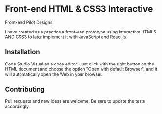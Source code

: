 # Front-end HTML & CSS3 Interactive

Front-end Pilot Designs

I have created as a practice a front-end prototype using Interactive HTML5 AND CSS3 to later implement it with JavaScript and React.js

## Installation

Code Studio Visual as a code editor. Just click with the right button on the HTML document and choose the option "Open with default Browser", and it will automatically open the Web in your browser.

## Contributing
Pull requests and new ideas are welcome.
Be sure to update the tests accordingly.
